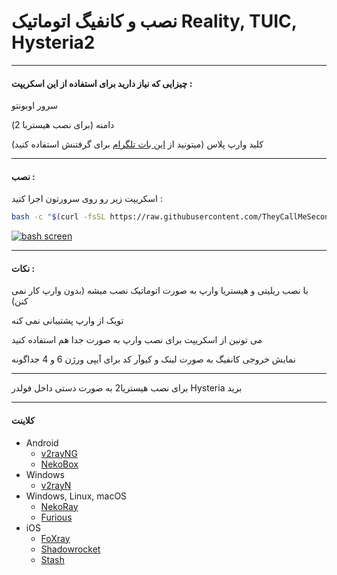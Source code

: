 # نصب و کانفیگ اتوماتیک Reality, TUIC, Hysteria2

------------

#### چیزایی که نیاز دارید برای استفاده از این اسکریپت :

سرور اوبونتو

دامنه (برای نصب هیستربا 2)

کلید وارپ پلاس (میتونید از [این بات تلگرام](https://t.me/generatewarpplusbot " این بات تلگرام") برای گرفتنش استفاده کنید)

------------

#### نصب :

اسکریپت زیر رو روی سرورتون اجرا کنید :
```bash
bash -c "$(curl -fsSL https://raw.githubusercontent.com/TheyCallMeSecond/config-examples/main/3-in-1.sh)"
```
[![bash screen](https://github.com/TheyCallMeSecond/config-examples/blob/main/img/23.png?raw=true "bash screen")](https://github.com/TheyCallMeSecond/config-examples/blob/main/img/23.png?raw=true "bash screen")

------------

#### نکات :

با نصب ریلیتی و هیستریا وارپ به صورت اتوماتیک نصب میشه (بدون وارپ کار نمی کنن)

تویک از وارپ پشتیبانی نمی کنه

می تونین از اسکریپت برای نصب وارپ به صورت جدا هم استفاده کنید

نمایش خروجی کانفیگ به صورت لینک و کیو‌آر کد برای آیپی ورژن 6 و 4 جداگونه



------------
برای نصب هیستریا2 به صورت دستی داخل فولدر Hysteria برید


------------


#### کلاینت
- Android
  - [v2rayNG](https://github.com/2dust/v2rayNg/releases)
  - [NekoBox](https://github.com/MatsuriDayo/NekoBoxForAndroid/releases)
- Windows
  - [v2rayN](https://github.com/2dust/v2rayN/releases)
- Windows, Linux, macOS
  - [NekoRay](https://github.com/MatsuriDayo/nekoray/releases)
  - [Furious](https://github.com/LorenEteval/Furious/releases)
- iOS
  - [FoXray](https://apps.apple.com/app/foxray/id6448898396)
  - [Shadowrocket](https://apps.apple.com/app/shadowrocket/id932747118)
  - [Stash](https://apps.apple.com/app/stash/id1596063349)
